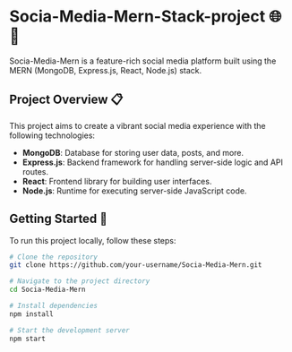 # Socia-Media-Mern-Stack-project 🌐🚀

Socia-Media-Mern is a feature-rich social media platform built using the MERN (MongoDB, Express.js, React, Node.js) stack.

## Project Overview 📋

This project aims to create a vibrant social media experience with the following technologies:

- **MongoDB**: Database for storing user data, posts, and more.
- **Express.js**: Backend framework for handling server-side logic and API routes.
- **React**: Frontend library for building user interfaces.
- **Node.js**: Runtime for executing server-side JavaScript code.

## Getting Started 🚀

To run this project locally, follow these steps:

```bash
# Clone the repository
git clone https://github.com/your-username/Socia-Media-Mern.git

# Navigate to the project directory
cd Socia-Media-Mern

# Install dependencies
npm install

# Start the development server
npm start
